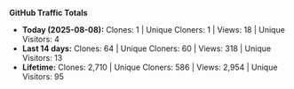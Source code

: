 
**GitHub Traffic Totals**

- **Today (2025-08-08):** Clones: 1 | Unique Cloners: 1 | Views: 18 | Unique Visitors: 4
- **Last 14 days:** Clones: 64 | Unique Cloners: 60 | Views: 318 | Unique Visitors: 13
- **Lifetime:** Clones: 2,710 | Unique Cloners: 586 | Views: 2,954 | Unique Visitors: 95
